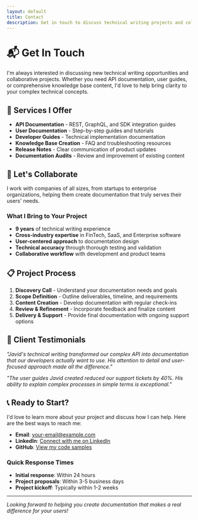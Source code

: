 ```yaml
---
layout: default
title: Contact
description: Get in touch to discuss technical writing projects and collaboration opportunities.
---
```


# 📬 Get In Touch

I'm always interested in discussing new technical writing opportunities and collaborative projects. Whether you need API documentation, user guides, or comprehensive knowledge base content, I'd love to help bring clarity to your complex technical concepts.

## 💼 Services I Offer

- **API Documentation** - REST, GraphQL, and SDK integration guides
- **User Documentation** - Step-by-step guides and tutorials
- **Developer Guides** - Technical implementation documentation
- **Knowledge Base Creation** - FAQ and troubleshooting resources
- **Release Notes** - Clear communication of product updates
- **Documentation Audits** - Review and improvement of existing content

## 🤝 Let's Collaborate

I work with companies of all sizes, from startups to enterprise organizations, helping them create documentation that truly serves their users' needs.

### What I Bring to Your Project

- **9 years** of technical writing experience
- **Cross-industry expertise** in FinTech, SaaS, and Enterprise software
- **User-centered approach** to documentation design
- **Technical accuracy** through thorough testing and validation
- **Collaborative workflow** with development and product teams

## 📋 Project Process

1. **Discovery Call** - Understand your documentation needs and goals
2. **Scope Definition** - Outline deliverables, timeline, and requirements
3. **Content Creation** - Develop documentation with regular check-ins
4. **Review & Refinement** - Incorporate feedback and finalize content
5. **Delivery & Support** - Provide final documentation with ongoing support options

## 🌟 Client Testimonials

*"Javid's technical writing transformed our complex API into documentation that our developers actually want to use. His attention to detail and user-focused approach made all the difference."*

*"The user guides Javid created reduced our support tickets by 40%. His ability to explain complex processes in simple terms is exceptional."*

## 📞 Ready to Start?

I'd love to learn more about your project and discuss how I can help. Here are the best ways to reach me:

- **Email**: [your-email@example.com](mailto:your-email@example.com)
- **LinkedIn**: [Connect with me on LinkedIn](https://linkedin.com/in/your-profile)
- **GitHub**: [View my code samples](https://github.com/javeed-writer)

### Quick Response Times

- **Initial response**: Within 24 hours
- **Project proposals**: Within 3-5 business days
- **Project kickoff**: Typically within 1-2 weeks

---

*Looking forward to helping you create documentation that makes a real difference for your users!*
